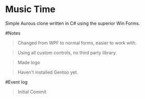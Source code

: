 # Music Time
Simple Aurous clone written in C# using the superior Win Forms.

#Notes
> Changed from WPF to normal forms, easier to work with. 

> Using all custom controls, no third party library.

> Made logo

> Haven't installed Gentoo yet.

#Event log
> Initial Commit
